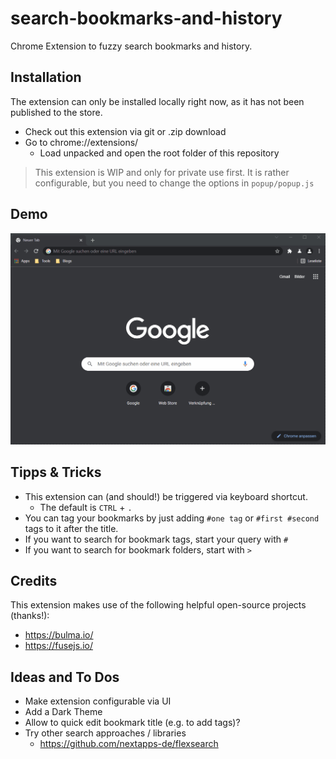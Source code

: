 # search-bookmarks-and-history
Chrome Extension to fuzzy search bookmarks and history.

## Installation

The extension can only be installed locally right now, as it has not been published to the store.

* Check out this extension via git or .zip download
* Go to chrome://extensions/ 
  * Load unpacked and open the root folder of this repository

> This extension is WIP and only for private use first.
> It is rather configurable, but you need to change the options in `popup/popup.js`

## Demo

![Demo GIF](/images/bookmark-and-history-search.gif "Demo GIF")

## Tipps & Tricks
* This extension can (and should!) be triggered via keyboard shortcut.
  * The default is `CTRL` + `.`
* You can tag your bookmarks by just adding `#one tag` or `#first #second` tags to it after the title.
* If you want to search for bookmark tags, start your query with `#`
* If you want to search for bookmark folders, start with `>`

## Credits

This extension makes use of the following helpful open-source projects (thanks!):
* https://bulma.io/
* https://fusejs.io/

## Ideas and To Dos
* Make extension configurable via UI
* Add a Dark Theme
* Allow to quick edit bookmark title (e.g. to add tags)?
* Try other search approaches / libraries
  * https://github.com/nextapps-de/flexsearch 
